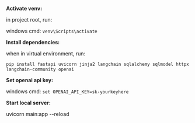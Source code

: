 **Activate venv:**

in project root, run:

windows cmd: `venv\Scripts\activate`



**Install dependencies:**

when in virtual environment, run:

`pip install fastapi uvicorn jinja2 langchain sqlalchemy sqlmodel httpx langchain-community openai`



**Set openai api key:**

windows cmd: `set OPENAI_API_KEY=sk-yourkeyhere`



**Start local server:**

uvicorn main:app --reload
